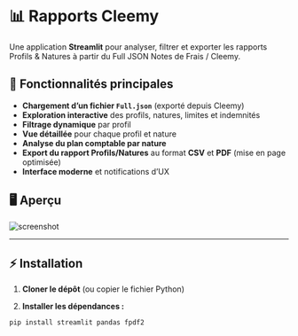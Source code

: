 # 📊 Rapports Cleemy

Une application **Streamlit** pour analyser, filtrer et exporter les rapports Profils & Natures à partir du Full JSON Notes de Frais / Cleemy.

## 🚀 Fonctionnalités principales

- **Chargement d’un fichier `Full.json`** (exporté depuis Cleemy)
- **Exploration interactive** des profils, natures, limites et indemnités
- **Filtrage dynamique** par profil
- **Vue détaillée** pour chaque profil et nature
- **Analyse du plan comptable par nature**
- **Export du rapport Profils/Natures** au format **CSV** et **PDF** (mise en page optimisée)
- **Interface moderne** et notifications d’UX

## 🖥️ Aperçu

![screenshot](docs/screenshot.png) <!-- Facultatif, ajoute une capture d’écran si tu veux -->

---

## ⚡ Installation

1. **Cloner le dépôt** (ou copier le fichier Python)

2. **Installer les dépendances :**

```bash
pip install streamlit pandas fpdf2
